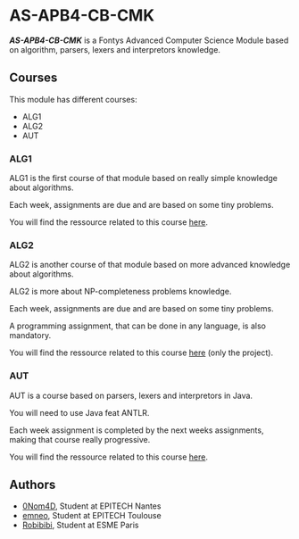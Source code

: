 # AS-APB4-CB-CMK

***AS-APB4-CB-CMK*** is a Fontys Advanced Computer Science Module based on algorithm, parsers, lexers and interpretors knowledge.

## Courses

This module has different courses:

- ALG1
- ALG2
- AUT

### ALG1

ALG1 is the first course of that module based on really simple knowledge about algorithms.

Each week, assignments are due and are based on some tiny problems.

You will find the ressource related to this course [here](./ALG1/).

### ALG2

ALG2 is another course of that module based on more advanced knowledge about algorithms.

ALG2 is more about NP-completeness problems knowledge.

Each week, assignments are due and are based on some tiny problems.

A programming assignment, that can be done in any language, is also mandatory.

You will find the ressource related to this course [here](./ALG2/) (only the project).

### AUT

AUT is a course based on parsers, lexers and interpretors in Java.

You will need to use Java feat ANTLR.

Each week assignment is completed by the next weeks assignments, making that course really progressive.

You will find the ressource related to this course [here](./AUT/).

## Authors

- [0Nom4D](https://github.com/0Nom4D), Student at EPITECH Nantes
- [emneo](https://github.com/emneo-dev), Student at EPITECH Toulouse
- [Robibibi](https://github.com/Robibibi), Student at ESME Paris
